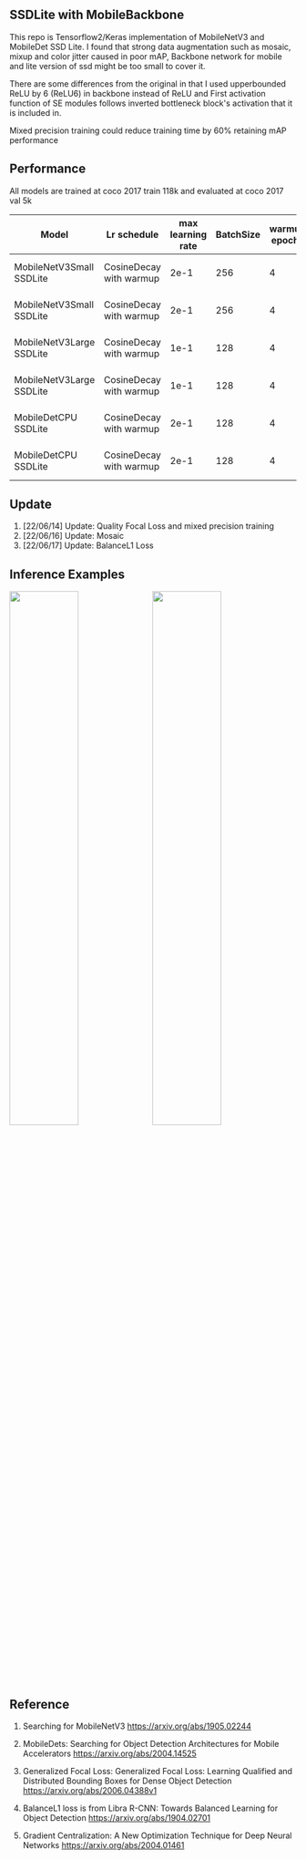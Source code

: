 ## SSDLite with MobileBackbone
This repo is Tensorflow2/Keras implementation of MobileNetV3 and MobileDet SSD Lite. I found that strong data augmentation such as mosaic, mixup and color jitter caused in poor mAP, Backbone network for mobile and lite version of ssd might be too small to cover it.

There are some differences from the original in that I used upperbounded ReLU by 6 (ReLU6) in backbone instead of ReLU and First activation function of SE modules follows inverted bottleneck block's activation that it is included in.

Mixed precision training could reduce training time by 60% retaining mAP performance

## Performance
All models are trained at coco 2017 train 118k and evaluated at coco 2017 val 5k

Model | Lr schedule  | max learning rate | BatchSize | warmup epochs | total epochs | kernel regulaization | optimizer | Loss | Input Size | Params | Precision | mAP 0.5:0.95@0.05 |
| ------------------------------------- | ------------- | ------------- | ------------- | ------------- | ------------- | ------------- | ------------- | ------------- | ------------- | ------------- | ------------- | ------------- |
MobileNetV3Small SSDLite | CosineDecay with warmup | 2e-1 | 256 | 4 | 600 | 1e-5 | Gradient Centralization SGDM | Focal, SmoothL1 |320| 4.1M | FP16 | 15.2 |
MobileNetV3Small SSDLite | CosineDecay with warmup | 2e-1 | 256 | 4 | 600 | 1e-5 | Gradient Centralization SGDM | Focal, BalanceL1 |320| 4.1M | FP16 | 15.5 |
MobileNetV3Large SSDLite | CosineDecay with warmup | 1e-1 | 128 | 4 | 600 | 2e-5 | Gradient Centralization SGDM | Focal, SmoothL1 |320| 4.1M | FP16 | 21.1 |
MobileNetV3Large SSDLite | CosineDecay with warmup | 1e-1 | 128 | 4 | 600 | 2e-5 | Gradient Centralization SGDM | Focal, BalanceL1 |320| 4.1M | FP16 | 21.4 |
MobileDetCPU SSDLite | CosineDecay with warmup | 2e-1 | 128 | 4 | 600 | 2e-5 | Gradient Centralization SGDM | Focal, SmoothL1 |320| 4.1M | FP16 | 22.5 |
MobileDetCPU SSDLite | CosineDecay with warmup | 2e-1 | 128 | 4 | 600 | 2e-5 | Gradient Centralization SGDM | Focal, BalanceL1 |320| 4.1M | FP16 | 22.7 |

## Update
1. [22/06/14] Update: Quality Focal Loss and mixed precision training
2. [22/06/16] Update: Mosaic
3. [22/06/17] Update: BalanceL1 Loss

## Inference Examples
<img width="49%" src="https://user-images.githubusercontent.com/89026839/173187633-05a4711c-7d6b-4352-a217-234fabb5691d.jpg"/> <img width="49%" src="https://user-images.githubusercontent.com/89026839/173187669-3a385015-9412-4db7-8f4d-4e2ed1be0480.jpg"/>

## Reference
1. Searching for MobileNetV3 https://arxiv.org/abs/1905.02244

2. MobileDets: Searching for Object Detection Architectures for Mobile Accelerators https://arxiv.org/abs/2004.14525

3. Generalized Focal Loss: Generalized Focal Loss: Learning Qualified and Distributed Bounding Boxes for Dense Object Detection https://arxiv.org/abs/2006.04388v1

4. BalanceL1 loss is from Libra R-CNN: Towards Balanced Learning for Object Detection https://arxiv.org/abs/1904.02701

5. Gradient Centralization: A New Optimization Technique for Deep Neural Networks https://arxiv.org/abs/2004.01461
